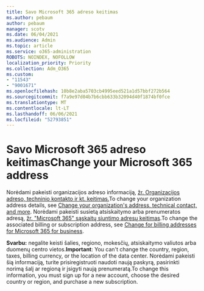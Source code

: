 ```yaml
---
title: Savo Microsoft 365 adreso keitimas
ms.author: pebaum
author: pebaum
manager: scotv
ms.date: 06/04/2021
ms.audience: Admin
ms.topic: article
ms.service: o365-administration
ROBOTS: NOINDEX, NOFOLLOW
localization_priority: Priority
ms.collection: Adm_O365
ms.custom:
- "11543"
- "9001671"
ms.openlocfilehash: 10b8e2aba5703cb4995eed521a1d57bbf272b564
ms.sourcegitcommit: f7a9e97d04b7b6cbb633b32094d40f1874bf0fce
ms.translationtype: MT
ms.contentlocale: lt-LT
ms.lasthandoff: 06/06/2021
ms.locfileid: "52793851"
---
```

# <a name="change-your-microsoft-365-address"></a><span data-ttu-id="86af6-102">Savo Microsoft 365 adreso keitimas</span><span class="sxs-lookup"><span data-stu-id="86af6-102">Change your Microsoft 365 address</span></span>

<span data-ttu-id="86af6-103">Norėdami pakeisti organizacijos adreso informaciją, [žr. Organizacijos adreso, techninio kontakto ir kt. keitimas.](/microsoft-365/admin/manage/change-address-contact-and-more)</span><span class="sxs-lookup"><span data-stu-id="86af6-103">To change your organization address details, see [Change your organization's address, technical contact, and more](/microsoft-365/admin/manage/change-address-contact-and-more).</span></span> <span data-ttu-id="86af6-104">Norėdami pakeisti susietą atsiskaitymo arba prenumeratos adresą, [žr. "Microsoft 365" sąskaitų siuntimo adresų keitimas](/microsoft-365/commerce/billing-and-payments/change-your-billing-addresses).</span><span class="sxs-lookup"><span data-stu-id="86af6-104">To change the associated billing or subscription address, see [Change for billing addresses for Microsoft 365 for business](/microsoft-365/commerce/billing-and-payments/change-your-billing-addresses).</span></span> 

<span data-ttu-id="86af6-105">**Svarbu:** negalite keisti šalies, regiono, mokesčių, atsiskaitymo valiutos arba duomenų centro vietos.</span><span class="sxs-lookup"><span data-stu-id="86af6-105">**Important**: You can't change the country, region, taxes, billing currency, or the location of the data center.</span></span> <span data-ttu-id="86af6-106">Norėdami pakeisti šią informaciją, turite prisiregistruoti naudoti naują paskyrą, pasirinkti norimą šalį ar regioną ir įsigyti naują prenumeratą.</span><span class="sxs-lookup"><span data-stu-id="86af6-106">To change this information, you must sign up for a new account, choose the desired country or region, and purchase a new subscription.</span></span> 